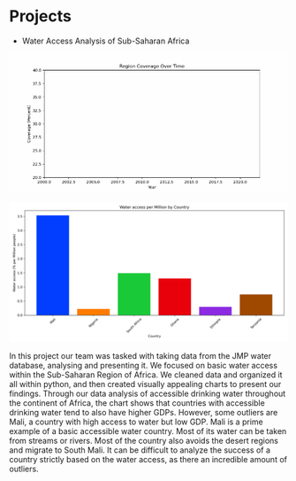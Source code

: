 # Projects

- Water Access Analysis of Sub-Saharan Africa

![Time Series Plot of Basic Water Access](RegionCoverageAnimation.gif)

![Water Access Chart of Sub-Sahran Africa](WaterAccessChart.png)

In this project our team was tasked with taking data from the JMP water database, analysing and presenting it. We focused on basic water access
within the Sub-Saharan Region of Africa. We cleaned data and organized it all within python, and then created visually appealing charts to present
our findings. Through our data analysis of accessible drinking water throughout the continent of Africa, the chart shows that countries with accessible drinking water tend to also have higher GDPs. However, some outliers are Mali, a country with high access to water but low GDP. Mali is a prime example of a basic accessible water country. Most of its water can be taken from streams or rivers. Most of the country also avoids the desert regions and migrate to South Mali. It can be difficult to analyze the success of a country strictly based on the water access, as there an incredible amount of outliers. 
